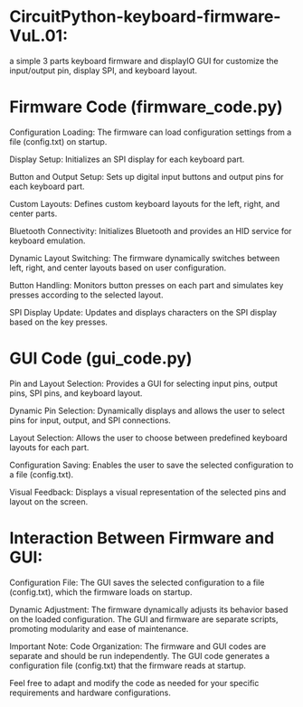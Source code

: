 # CircuitPython-keyboard-firmware-VuL.01:
a simple 3 parts keyboard firmware and displayIO GUI for customize the input/output pin, display SPI, and keyboard layout.

# Firmware Code (firmware_code.py)

Configuration Loading:
The firmware can load configuration settings from a file (config.txt) on startup.

Display Setup:
Initializes an SPI display for each keyboard part.

Button and Output Setup:
Sets up digital input buttons and output pins for each keyboard part.

Custom Layouts:
Defines custom keyboard layouts for the left, right, and center parts.

Bluetooth Connectivity:
Initializes Bluetooth and provides an HID service for keyboard emulation.

Dynamic Layout Switching:
The firmware dynamically switches between left, right, and center layouts based on user configuration.

Button Handling:
Monitors button presses on each part and simulates key presses according to the selected layout.

SPI Display Update:
Updates and displays characters on the SPI display based on the key presses.

# GUI Code (gui_code.py)

Pin and Layout Selection:
Provides a GUI for selecting input pins, output pins, SPI pins, and keyboard layout.

Dynamic Pin Selection:
Dynamically displays and allows the user to select pins for input, output, and SPI connections.

Layout Selection:
Allows the user to choose between predefined keyboard layouts for each part.

Configuration Saving:
Enables the user to save the selected configuration to a file (config.txt).

Visual Feedback:
Displays a visual representation of the selected pins and layout on the screen.

# Interaction Between Firmware and GUI:

Configuration File:
The GUI saves the selected configuration to a file (config.txt), which the firmware loads on startup.

Dynamic Adjustment:
The firmware dynamically adjusts its behavior based on the loaded configuration.
The GUI and firmware are separate scripts, promoting modularity and ease of maintenance.

Important Note:
Code Organization:
The firmware and GUI codes are separate and should be run independently. 
The GUI code generates a configuration file (config.txt) that the firmware reads at startup.


Feel free to adapt and modify the code as needed for your specific requirements and hardware configurations.
